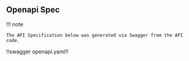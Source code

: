 ## Openapi Spec

!!! note

    The API Specification below was generated via Swagger from the API code.

!!swagger openapi.yaml!!

<script src="https://hypothes.is/embed.js" async></script>
